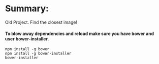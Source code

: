 # Summary:
Old Project. Find the closest image!

#### To blow away dependencies and reload make sure you have bower and user bower-installer.

````````
npm install -g bower
npm install -g bower-installer
bower-installer
````````
